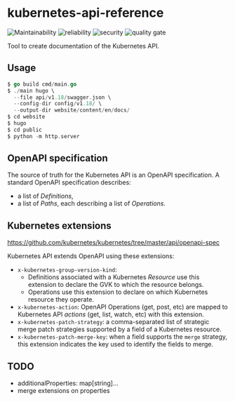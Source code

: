 # kubernetes-api-reference

<!-- ![Bugs](https://sonarcloud.io/api/project_badges/measure?project=feloy_kubernetes-api-reference&metric=bugs) -->
<!-- ![Code Smalls](https://sonarcloud.io/api/project_badges/measure? project=feloy_kubernetes-api-reference&metric=code_smells) -->
<!-- ![Duplicated lines](https://sonarcloud.io/api/project_badges/measure?project=feloy_kubernetes-api-reference&metric=duplicated_lines_density) -->
<!-- ![Lines of code](https://sonarcloud.io/api/project_badges/measure?project=feloy_kubernetes-api-reference&metric=ncloc) -->
<!-- ![technical debt](https://sonarcloud.io/api/project_badges/measure?project=feloy_kubernetes-api-reference&metric=sqale_index)-->
<!-- ![vulnerabilities](https://sonarcloud.io/api/project_badges/measure?project=feloy_kubernetes-api-reference&metric=vulnerabilities) -->

![Maintainability](https://sonarcloud.io/api/project_badges/measure?project=feloy_kubernetes-api-reference&metric=sqale_rating)
![reliability](https://sonarcloud.io/api/project_badges/measure?project=feloy_kubernetes-api-reference&metric=reliability_rating)
![security](https://sonarcloud.io/api/project_badges/measure?project=feloy_kubernetes-api-reference&metric=security_rating)
![quality gate](https://sonarcloud.io/api/project_badges/measure?project=feloy_kubernetes-api-reference&metric=alert_status)


Tool to create documentation of the Kubernetes API.

## Usage

```go
$ go build cmd/main.go
$ ./main hugo \
  --file api/v1.18/swagger.json \
  --config-dir config/v1.18/ \
  --output-dir website/content/en/docs/
$ cd website
$ hugo
$ cd public
$ python -m http.server
```

## OpenAPI specification

The source of truth for the Kubernetes API is an OpenAPI specification. A standard OpenAPI specification describes:

- a list of *Definitions*,
- a list of *Paths*, each describing a list of *Operations*.

## Kubernetes extensions

https://github.com/kubernetes/kubernetes/tree/master/api/openapi-spec

Kubernetes API extends OpenAPI using these extensions:

- `x-kubernetes-group-version-kind`:
  - Definitions associated with a Kubernetes *Resource* use this extension to declare the GVK to which the resource belongs.
  - Operations use this extension to declare on which Kubernetes resource they operate.
- `x-kubernetes-action`: OpenAPI Operations (get, post, etc) are mapped to Kubernetes API *actions* (get, list, watch, etc) with this extension.
- `x-kubernetes-patch-strategy`: a comma-separated list of strategic merge patch strategies supported by a field of a Kubernetes resource.
- `x-kubernetes-patch-merge-key`: when a field supports the `merge` strategy, this extension indicates the key used to identify the fields to merge.

## TODO

- additionalProperties: map[string]...
- merge extensions on properties
